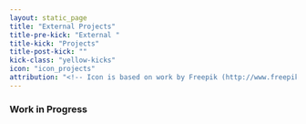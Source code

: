 ```yaml
---
layout: static_page
title: "External Projects"
title-pre-kick: "External "
title-kick: "Projects"
title-post-kick: ""
kick-class: "yellow-kicks"
icon: "icon_projects"
attribution: "<!-- Icon is based on work by Freepik (http://www.freepik.com) and is licensed under Creative Commons BY 3.0 -->"
---
```


### Work in Progress
